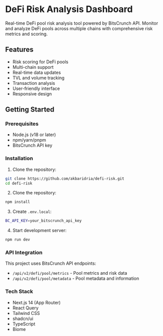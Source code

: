 # DeFi Risk Analysis Dashboard

Real-time DeFi pool risk analysis tool powered by BitsCrunch API. Monitor and analyze DeFi pools across multiple chains with comprehensive risk metrics and scoring.

## Features

- Risk scoring for DeFi pools
- Multi-chain support
- Real-time data updates
- TVL and volume tracking
- Transaction analysis
- User-friendly interface
- Responsive design

## Getting Started

### Prerequisites

- Node.js (v18 or later)
- npm/yarn/pnpm
- BitsCrunch API key

### Installation

1. Clone the repository:
```bash
git clone https://github.com/akbaridria/defi-risk.git
cd defi-risk
```
2. Clone the repository:
```bash
npm install
```
3. Create `.env.local`:
```bash
BC_API_KEY=your_bitscrunch_api_key
```
4. Start development server:
```bash
npm run dev
```

### API Integration
This project uses BitsCrunch API endpoints:
- `/api/v2/defi/pool/metrics` - Pool metrics and risk data
- `/api/v2/defi/pool/metadata` - Pool metadata and information

### Tech Stack
- Next.js 14 (App Router)
- React Query
- Tailwind CSS
- shadcn/ui
- TypeScript
- Biome